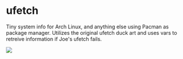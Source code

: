 # ufetch
Tiny system info for Arch Linux, and anything else using Pacman as package manager.
Utilizes the original ufetch duck art and uses vars to retreive information if Joe's ufetch 
fails.

![](http://a.pomf.se/tbsmpy.png)
